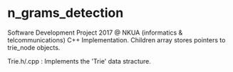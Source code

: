 # n_grams_detection
Software Development Project 2017 @ NKUA (informatics &amp; telcommunications)
C++ Implementation.
Children array stores pointers to trie_node objects.

Trie.h/.cpp :   Implements the 'Trie' data stracture.
                